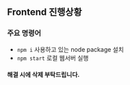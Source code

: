 ## Frontend 진행상황


### 주요 명령어
- `npm i` 사용하고 있는 node package 설치
- `npm start` 로컬 웹서버 실행

#### 해결 시에 삭제 부탁드립니다.